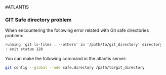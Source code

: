#ATLANTIS 

### GIT Safe directory problem 

When encountering the following error related with Git safe directories problem: 
```txt
running 'git ls-files . --others' in '/path/to/git_directory' directory: fatal: detected dubious ownership in repository at '/path/to/git_directory'
: exit status 128
```

You can make the following command in the atlantis server:  

```bash
git config --global --add safe.directory /path/to/git_directory
```